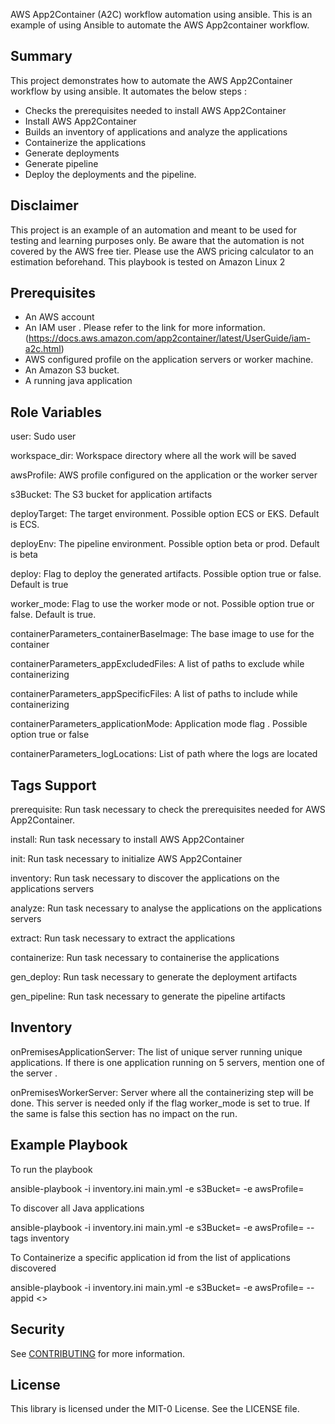 AWS App2Container (A2C) workflow automation using ansible.
This is an example of using Ansible to automate the AWS App2container workflow.

Summary
------------
This project demonstrates how to automate the AWS App2Container workflow by using ansible.
It automates the below steps :
  * Checks the prerequisites needed to install AWS App2Container
  * Install AWS App2Container
  * Builds an inventory of applications and analyze the applications
  * Containerize the applications
  * Generate deployments
  * Generate pipeline
  * Deploy the deployments and the pipeline.


Disclaimer
------------
This project is an example of an automation and meant to be used for testing and learning purposes only.
Be aware that the automation is not covered by the AWS free tier.
Please use the AWS pricing calculator to an estimation beforehand.
This playbook is tested on Amazon Linux 2 

Prerequisites
------------

* An AWS account
* An IAM user . Please refer to the link for more information. (https://docs.aws.amazon.com/app2container/latest/UserGuide/iam-a2c.html)
* AWS configured profile on the application servers or worker machine.
* An Amazon S3 bucket.
* A running java application

Role Variables
--------------
user:          Sudo user

workspace_dir: Workspace directory where all the work will be saved

awsProfile:    AWS profile configured on the application or the worker server

s3Bucket:      The S3 bucket for application artifacts

deployTarget: The target environment. Possible option ECS or EKS. Default is ECS.

deployEnv:    The pipeline environment. Possible option beta or prod. Default is beta

deploy:       Flag to deploy the generated artifacts. Possible option true or false. Default is true

worker_mode:  Flag to use the worker mode or not. Possible option true or false. Default is true.

containerParameters_containerBaseImage: The base image to use for the container

containerParameters_appExcludedFiles:  A list of paths to exclude while containerizing

containerParameters_appSpecificFiles:  A list of paths to include while containerizing

containerParameters_applicationMode:  Application mode flag . Possible option true or false

containerParameters_logLocations: List of path where the logs are located


Tags Support
--------------
prerequisite: Run task necessary to check the prerequisites needed for AWS App2Container.

install:      Run task necessary to install AWS App2Container

init:         Run task necessary to initialize AWS App2Container

inventory:    Run task necessary to discover the applications on the applications servers

analyze:      Run task necessary to analyse the applications on the applications servers

extract:      Run task necessary to extract the applications

containerize: Run task necessary to containerise the applications

gen_deploy:   Run task necessary to generate the deployment artifacts

gen_pipeline: Run task necessary to generate the pipeline artifacts


Inventory
------------

onPremisesApplicationServer: The list of unique server running unique applications.
If there is one application running on 5 servers, mention one of the server .

onPremisesWorkerServer: Server where all the containerizing step will be done. This server is needed only
if the flag worker_mode is set to true. If the same is false this section has no impact on the run.


Example Playbook
----------------
To run the playbook

ansible-playbook -i inventory.ini main.yml -e s3Bucket=<S3 Bucket> -e awsProfile=<awsProfile to use>

To discover all Java applications 

ansible-playbook -i inventory.ini main.yml -e s3Bucket=<S3 Bucket> -e awsProfile=<awsProfile to use> --tags inventory

To Containerize a specific application id from the list of applications discovered

ansible-playbook -i inventory.ini main.yml -e s3Bucket=<S3 Bucket> -e awsProfile=<awsProfile to use> --appid <>

## Security

 See [CONTRIBUTING](CONTRIBUTING.md#security-issue-notifications) for more information.

## License

 This library is licensed under the MIT-0 License. See the LICENSE file.
